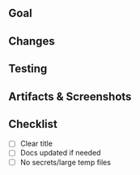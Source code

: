 ## Goal


## Changes


## Testing


## Artifacts & Screenshots


## Checklist
- [ ] Clear title
- [ ] Docs updated if needed
- [ ] No secrets/large temp files